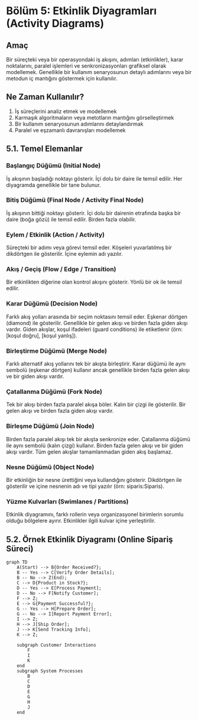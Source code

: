 # Bölüm 5: Etkinlik Diyagramları (Activity Diagrams)

## Amaç

Bir süreçteki veya bir operasyondaki iş akışını, adımları (etkinlikler), karar noktalarını, paralel işlemleri ve senkronizasyonları grafiksel olarak modellemek. Genellikle bir kullanım senaryosunun detaylı adımlarını veya bir metodun iç mantığını göstermek için kullanılır.

## Ne Zaman Kullanılır?

1. İş süreçlerini analiz etmek ve modellemek
2. Karmaşık algoritmaların veya metotların mantığını görselleştirmek
3. Bir kullanım senaryosunun adımlarını detaylandırmak
4. Paralel ve eşzamanlı davranışları modellemek

## 5.1. Temel Elemanlar

### Başlangıç Düğümü (Initial Node)

İş akışının başladığı noktayı gösterir. İçi dolu bir daire ile temsil edilir. Her diyagramda genellikle bir tane bulunur.

### Bitiş Düğümü (Final Node / Activity Final Node)

İş akışının bittiği noktayı gösterir. İçi dolu bir dairenin etrafında başka bir daire (boğa gözü) ile temsil edilir. Birden fazla olabilir.

### Eylem / Etkinlik (Action / Activity)

Süreçteki bir adımı veya görevi temsil eder. Köşeleri yuvarlatılmış bir dikdörtgen ile gösterilir. İçine eylemin adı yazılır.

### Akış / Geçiş (Flow / Edge / Transition)

Bir etkinlikten diğerine olan kontrol akışını gösterir. Yönlü bir ok ile temsil edilir.

### Karar Düğümü (Decision Node)

Farklı akış yolları arasında bir seçim noktasını temsil eder. Eşkenar dörtgen (diamond) ile gösterilir. Genellikle bir gelen akışı ve birden fazla giden akışı vardır. Giden akışlar, koşul ifadeleri (guard conditions) ile etiketlenir (örn: [koşul doğru], [koşul yanlış]).

### Birleştirme Düğümü (Merge Node)

Farklı alternatif akış yollarını tek bir akışta birleştirir. Karar düğümü ile aynı sembolü (eşkenar dörtgen) kullanır ancak genellikle birden fazla gelen akışı ve bir giden akışı vardır.

### Çatallanma Düğümü (Fork Node)

Tek bir akışı birden fazla paralel akışa böler. Kalın bir çizgi ile gösterilir. Bir gelen akışı ve birden fazla giden akışı vardır.

### Birleşme Düğümü (Join Node)

Birden fazla paralel akışı tek bir akışta senkronize eder. Çatallanma düğümü ile aynı sembolü (kalın çizgi) kullanır. Birden fazla gelen akışı ve bir giden akışı vardır. Tüm gelen akışlar tamamlanmadan giden akış başlamaz.

### Nesne Düğümü (Object Node)

Bir etkinliğin bir nesne ürettiğini veya kullandığını gösterir. Dikdörtgen ile gösterilir ve içine nesnenin adı ve tipi yazılır (örn: siparis:Siparis).

### Yüzme Kulvarları (Swimlanes / Partitions)

Etkinlik diyagramını, farklı rollerin veya organizasyonel birimlerin sorumlu olduğu bölgelere ayırır. Etkinlikler ilgili kulvar içine yerleştirilir.

## 5.2. Örnek Etkinlik Diyagramı (Online Sipariş Süreci)

```mermaid
graph TD
    A(Start) --> B{Order Received?};
    B -- Yes --> C[Verify Order Details];
    B -- No --> Z(End);
    C --> D{Product in Stock?};
    D -- Yes --> E[Process Payment];
    D -- No --> F[Notify Customer];
    F --> Z;
    E --> G{Payment Successful?};
    G -- Yes --> H[Prepare Order];
    G -- No --> I[Report Payment Error];
    I --> Z;
    H --> J[Ship Order];
    J --> K[Send Tracking Info];
    K --> Z;

    subgraph Customer Interactions
        F
        I
        K
    end
    subgraph System Processes
        B
        C
        D
        E
        G
        H
        J
    end
```
